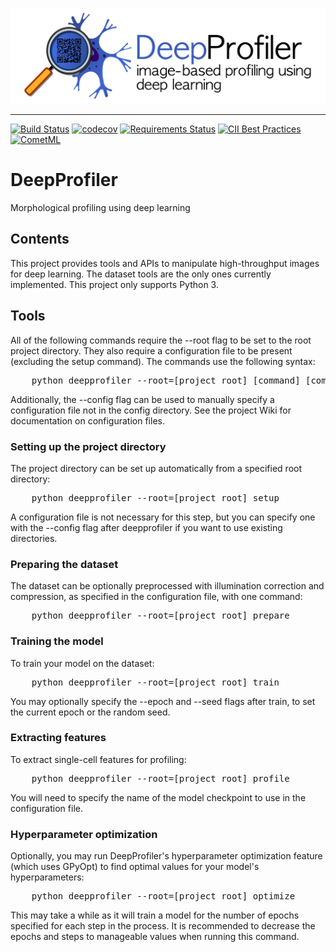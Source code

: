 ![DeepProfiler](images/logo/banner.png)

-----------------

[![Build Status](https://travis-ci.com/broadinstitute/DeepProfiler.svg?branch=master)](https://travis-ci.com/broadinstitute/DeepProfiler)
[![codecov](https://codecov.io/gh/broadinstitute/DeepProfiler/branch/master/graph/badge.svg)](https://codecov.io/gh/broadinstitute/DeepProfiler)
[![Requirements Status](https://requires.io/github/broadinstitute/DeepProfiler/requirements.svg?branch=master)](https://requires.io/github/broadinstitute/DeepProfiler/requirements/?branch=master)
[![CII Best Practices](https://bestpractices.coreinfrastructure.org/projects/1966/badge)](https://bestpractices.coreinfrastructure.org/projects/1966)
[![CometML](https://img.shields.io/badge/comet.ml-track-brightgreen.svg)](https://www.comet.ml)

# DeepProfiler
Morphological profiling using deep learning 

## Contents

This project provides tools and APIs to manipulate high-throughput images for deep learning. The dataset tools are the only ones currently implemented. This project only supports Python 3.

## Tools

All of the following commands require the --root flag to be set to the root project directory. They also require a configuration file to be present (excluding the setup command). The commands use the following syntax:

<pre>
    python deepprofiler --root=[project root] [command] [command flags]
</pre>

Additionally, the --config flag can be used to manually specify a configuration file not in the config directory. See the project Wiki for documentation on configuration files.

### Setting up the project directory

The project directory can be set up automatically from a specified root directory:

<pre>
    python deepprofiler --root=[project root] setup
</pre>

A configuration file is not necessary for this step, but you can specify one with the --config flag after deepprofiler if you want to use existing directories.

### Preparing the dataset

The dataset can be optionally preprocessed with illumination correction and compression, as specified in the configuration file, with one command:

<pre>
    python deepprofiler --root=[project root] prepare
</pre>

### Training the model

To train your model on the dataset:

<pre>
    python deepprofiler --root=[project root] train
</pre>

You may optionally specify the --epoch and --seed flags after train, to set the current epoch or the random seed.

### Extracting features

To extract single-cell features for profiling:

<pre>
    python deepprofiler --root=[project root] profile
</pre>

You will need to specify the name of the model checkpoint to use in the configuration file.

### Hyperparameter optimization

Optionally, you may run DeepProfiler's hyperparameter optimization feature (which uses GPyOpt) to find optimal values for your model's hyperparameters:

<pre>
    python deepprofiler --root=[project root] optimize
</pre>

This may take a while as it will train a model for the number of epochs specified for each step in the process. It is recommended to decrease the epochs and steps to manageable values when running this command.
